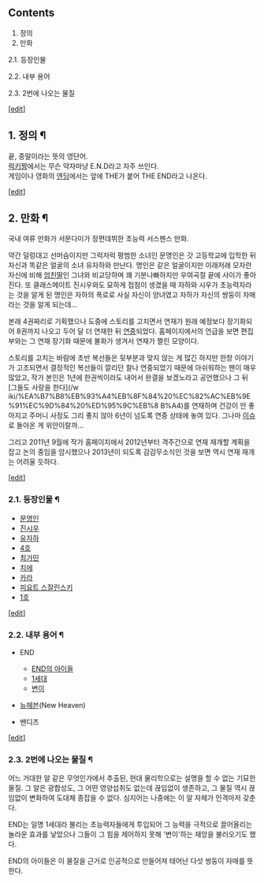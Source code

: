 ## Contents

    

1. 정의 
2. 만화 
    

2.1. 등장인물

2.2. 내부 용어

2.3. 2번에 나오는 물질

[[edit](http://rigvedawiki.net/r1/wiki.php/END?action=edit&section=1)]

## 1. 정의 ¶

끝, 종말이라는 뜻의 영단어.  
[럭키짱](%EB%9F%AD%ED%82%A4%EC%A7%B1.md)에서는 무슨 약자마냥 E.N.D라고 자주 쓰인다.  
게임이나 영화의 [엔딩](%EC%97%94%EB%94%A9.md)에서는 앞에 THE가 붙어 THE END라고 나온다.

  

[[edit](http://rigvedawiki.net/r1/wiki.php/END?action=edit&section=2)]

## 2. 만화 ¶

국내 여류 만화가 서문다미가 장편데뷔한 초능력 서스펜스 만화.

  

약간 덜렁대고 선머슴이지만 그럭저럭 평범한 소녀인 문명인은 갓 고등학교에 입학한 뒤 자신과 똑같은 얼굴의 소녀 유자하와 만난다. 명인은 같은
얼굴이지만 이래저래 모자란 자신에 비해 [엄친딸](%EC%97%84%EC%B9%9C%EB%94%B8.md)인 그녀와 비교당하며 꽤
기분나빠하지만 우여곡절 끝에 사이가 좋아진다. 또 클래스메이트 진시우와도 묘하게 접점이 생겼을 때 자하와 시우가 초능력자라는 것을 알게 된
명인은 자하의 폭로로 사실 자신이 양녀였고 자하가 자신의 쌍둥이 자매라는 것을 알게 되는데...

  

본래 4권짜리로 기획했으나 도중에 스토리를 고치면서 연재가 원래 예정보다 장기화되어 8권까지 나오고 두어 달 더 연재한 뒤
[연중](%EC%97%B0%EC%A4%91.md)되었다. 홈페이지에서의 언급을 보면 편집부와는 그 연재 장기화 때문에 불화가 생겨서
연재가 짤린 모양이다.

  

스토리를 고치는 바람에 초반 복선들은 뒷부분과 맞지 않는 게 많긴 하지만 한창 이야기가 고조되면서 결정적인 복선들이 깔리던 찰나 연중되었기
때문에 아쉬워하는 팬이 매우 많았고, 작가 본인은 1년에 한권씩이라도 내어서 완결을 보겠노라고 공언했으나 그 뒤 [그들도 사랑을 한다](/w
iki/%EA%B7%B8%EB%93%A4%EB%8F%84%20%EC%82%AC%EB%9E%91%EC%9D%84%20%ED%95%9C%EB%8
B%A4)를 연재하며 건강이 안 좋아지고 주머니 사정도 그리 좋지 않아 6년이 넘도록 연중 상태에 놓여 있다. 그나마
[이슈](%EC%9D%B4%EC%8A%88.md)로 돌아온 게 위안이랄까...

  

그리고 2011년 9월에 작가 홈페이지에서 2012년부터 격주간으로 연재 재개할 계획을 잡고 논의 중임을 암시했으나 2013년이 되도록
감감무소식인 것을 보면 역시 연재 재개는 어려울 듯하다.

  

[[edit](http://rigvedawiki.net/r1/wiki.php/END?action=edit&section=3)]

### 2.1. 등장인물 ¶

  * [문명인](%EB%AC%B8%EB%AA%85%EC%9D%B8.md)
  * [진시우](%EC%A7%84%EC%8B%9C%EC%9A%B0.md)
  * [유자하](%EC%9C%A0%EC%9E%90%ED%95%98.md)
  * [4호](4%ED%98%B8.md)
  * [최가민](%EC%B5%9C%EA%B0%80%EB%AF%BC.md)
  * [치에](%EC%B9%98%EC%97%90.md)
  * [카라](%EC%B9%B4%EB%9D%BC%28END%29.md)
  * [피요트 스잘린스키](%ED%94%BC%EC%9A%94%ED%8A%B8%20%EC%8A%A4%EC%9E%98%EB%A6%B0%EC%8A%A4%ED%82%A4.md)
  * [1호](1%ED%98%B8.md)  

[[edit](http://rigvedawiki.net/r1/wiki.php/END?action=edit&section=4)]

### 2.2. 내부 용어 ¶

  * END  

    * [END의 아이들](END%EC%9D%98%20%EC%95%84%EC%9D%B4%EB%93%A4.md)
    * [1세대](1%EC%84%B8%EB%8C%80.md)
    * [변이](%EB%B3%80%EC%9D%B4.md)
  * [뉴헤븐](%EB%89%B4%ED%97%A4%EB%B8%90.md)(New Heaven)
  * 밴디츠  

[[edit](http://rigvedawiki.net/r1/wiki.php/END?action=edit&section=5)]

### 2.3. 2번에 나오는 물질 ¶

어느 거대한 알 같은 무엇인가에서 추출된, 현대 물리학으로는 설명을 할 수 없는 기묘한 물질. 그 알은 광합성도, 그 어떤 영양섭취도 없는데
끊임없이 생존하고, 그 물질 역시 끊임없이 변화하여 도대체 종잡을 수 없다. 심지어는 나중에는 이 알 자체가 인격마저 갖춘다.

  

END는 일명 1세대라 불리는 초능력자들에게 투입되어 그 능력을 극적으로 끌어올리는 놀라운 효과를 낳았으나 그들이 그 힘을 제어하지 못해
'변이'하는 재앙을 불러오기도 했다.

  

END의 아이들은 이 물질을 근거로 인공적으로 만들어져 태어난 다섯 쌍둥이 자매를 뜻한다.

